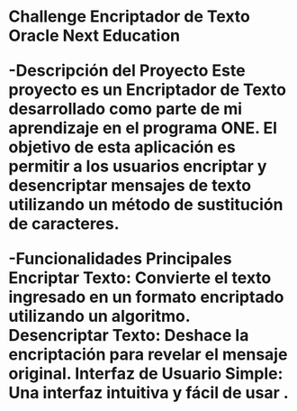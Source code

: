 <h1> Challenge Encriptador de Texto Oracle Next Education

-Descripción del Proyecto
Este proyecto es un Encriptador de Texto desarrollado como parte de mi aprendizaje en el programa ONE.
El objetivo de esta aplicación es permitir a los usuarios encriptar y desencriptar mensajes de texto utilizando un método de sustitución de caracteres.

-Funcionalidades Principales
Encriptar Texto: Convierte el texto ingresado en un formato encriptado utilizando un algoritmo.
Desencriptar Texto: Deshace la encriptación para revelar el mensaje original.
Interfaz de Usuario Simple: Una interfaz intuitiva y fácil de usar .
